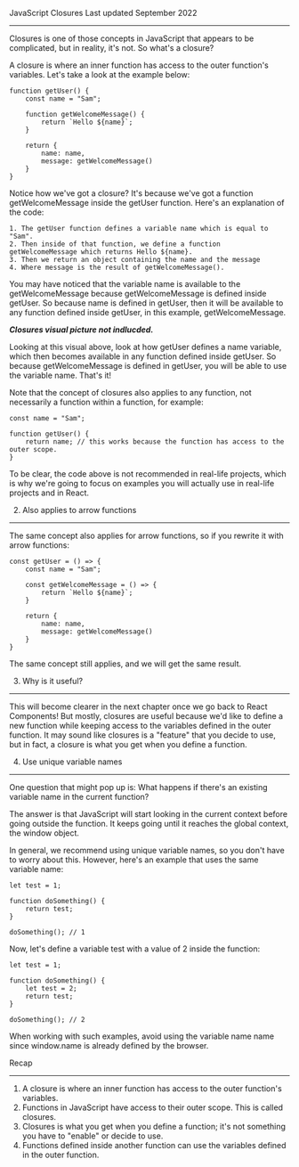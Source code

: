 JavaScript Closures 
Last updated September 2022
****
Closures is one of those concepts in JavaScript that appears to be complicated, but in reality, it's not. So what's a closure?

A closure is where an inner function has access to the outer function's variables. Let's take a look at the example below:

```
function getUser() {
    const name = "Sam";

    function getWelcomeMessage() {
        return `Hello ${name}`;
    }

    return {
        name: name,
        message: getWelcomeMessage()
    }
}
```
Notice how we've got a closure? It's because we've got a function getWelcomeMessage inside the getUser function.
Here's an explanation of the code:

    1. The getUser function defines a variable name which is equal to "Sam".
    2. Then inside of that function, we define a function getWelcomeMessage which returns Hello ${name}.
    3. Then we return an object containing the name and the message
    4. Where message is the result of getWelcomeMessage().
    
You may have noticed that the variable name is available to the getWelcomeMessage because getWelcomeMessage is defined inside getUser.
So because name is defined in getUser, then it will be available to any function defined inside getUser, in this example, getWelcomeMessage.

***Closures visual picture not indlucded.***

Looking at this visual above, look at how getUser defines a name variable, which then becomes available in any function defined inside getUser.
So because getWelcomeMessage is defined in getUser, you will be able to use the variable name.
That's it!

Note that the concept of closures also applies to any function, not necessarily a function within a function, for example:

```
const name = "Sam";

function getUser() {
    return name; // this works because the function has access to the outer scope.
}
```
To be clear, the code above is not recommended in real-life projects, which is why we're going to focus on examples you will actually use in real-life projects and in React.

2. Also applies to arrow functions
****
The same concept also applies for arrow functions, so if you rewrite it with arrow functions:

```
const getUser = () => {
    const name = "Sam";

    const getWelcomeMessage = () => {
        return `Hello ${name}`;
    }

    return {
        name: name,
        message: getWelcomeMessage()
    }
}
```

The same concept still applies, and we will get the same result.

3. Why is it useful?
****

This will become clearer in the next chapter once we go back to React Components!
But mostly, closures are useful because we'd like to define a new function while keeping access to the variables defined in the outer function.
It may sound like closures is a "feature" that you decide to use, but in fact, a closure is what you get when you define a function.

4. Use unique variable names
*****

One question that might pop up is: What happens if there's an existing variable name in the current function?

The answer is that JavaScript will start looking in the current context before going outside the function. It keeps going until it reaches the global context, the window object.

In general, we recommend using unique variable names, so you don't have to worry about this. However, here's an example that uses the same variable name:
```
let test = 1;

function doSomething() {
    return test;
}

doSomething(); // 1
```
Now, let's define a variable test with a value of 2 inside the function:
```
let test = 1;

function doSomething() {
    let test = 2;
    return test;
}

doSomething(); // 2
```

When working with such examples, avoid using the variable name name since window.name is already defined by the browser.

Recap
*****
1. A closure is where an inner function has access to the outer function's variables.
2. Functions in JavaScript have access to their outer scope. This is called closures.
3. Closures is what you get when you define a function; it's not something you have to "enable" or decide to use.
4. Functions defined inside another function can use the variables defined in the outer function.
